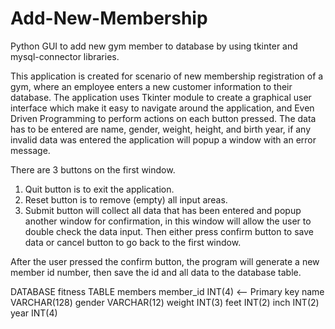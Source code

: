 # Add-New-Membership
Python GUI to add new gym member to database by using tkinter and mysql-connector libraries.

This application is created for scenario of new membership registration of a gym, where an employee enters a new customer information to their database. The application uses Tkinter module to create a graphical user interface which make it easy to navigate around the application, and Even Driven Programming to perform actions on each button pressed. The data has to be entered are name, gender, weight, height, and birth year, if any invalid data was entered the application will popup a window with an error message.

There are 3 buttons on the first window.
  1. Quit button is to exit the application.
  2. Reset button is to remove (empty) all input areas.
  3. Submit button will collect all data that has been entered and popup another window for confirmation, 
      in this window will allow the user to double check the data input. 
      Then either press confirm button to save data or cancel button to go back to the first window.

After the user pressed the confirm button, the program will generate a new member id number, then save the id and all data to the database table.

DATABASE fitness
TABLE members
	member_id INT(4) <-- Primary key
	name VARCHAR(128)
	gender VARCHAR(12)
	weight INT(3)
	feet INT(2)
	inch INT(2)
	year INT(4)
